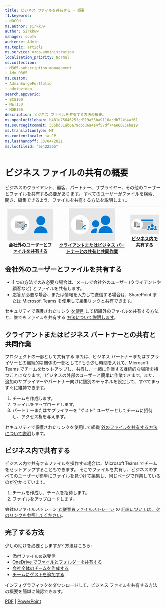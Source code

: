 ```yaml
---
title: ビジネス ファイルを共有する - 概要
f1.keywords:
- NOCSH
ms.author: sirkkuw
author: Sirkkuw
manager: scotv
audience: Admin
ms.topic: article
ms.service: o365-administration
localization_priority: Normal
ms.collection:
- M365-subscription-management
- Adm_O365
ms.custom:
- AdminSurgePortfolio
- adminvideo
search.appverid:
- BCS160
- MET150
- MOE150
description: ビジネス ファイルを共有する方法の概要。
ms.openlocfilehash: b481e7564625fcd019a53ba9116acdb724b4af61
ms.sourcegitcommit: 355bd51ab6a79d5c36a4e4f57df74ae6873eba19
ms.translationtype: MT
ms.contentlocale: ja-JP
ms.lasthandoff: 03/04/2021
ms.locfileid: "50422365"
---
```

# <a name="overview-of-sharing-business-files"></a>ビジネス ファイルの共有の概要

ビジネスのクライアント、顧客、パートナー、サプライヤー、その他のユーザーとファイルを共有する必要があります。 すべてのユーザーがファイルを検索、開き、編集できるよう、ファイルを共有する方法を説明します。

|![安全に共有する](../media/securely-share-file.png)<br/>[会社外のユーザーとファイルを共有する](#share-a-file-with-someone-outside-of-your-company)|![クライアントとの共同作業](../media/share-and-collab-with-partner.png) <br/>[クライアントまたはビジネス パートナーとの共有と共同作業](#share-and-collaborate-with-a-client-or-business-partner) | ![組織内で共有する](../media/share-inside-your-org.png) <br/>[ビジネス内で共有する](#share-inside-your-business) |
|--|--|--|

## <a name="share-a-file-with-someone-outside-of-your-company"></a>会社外のユーザーとファイルを共有する

- 1 つの方法でのみ必要な場合は、メールで会社外のユーザー (クライアントや顧客など) とファイルを共有します。
- 応答が必要な場合、または情報を入力して送信する場合は、SharePoint または Microsoft Teams を使用して編集リンクと共有できます。

セキュリティで保護されたリンク [を使用](securely-share-files-externally.md) して組織外のファイルを共有する方法と、誰でもファイルを共有する [方法について説明します](share-files-externally.md)。

## <a name="share-and-collaborate-with-a-client-or-business-partner"></a>クライアントまたはビジネス パートナーとの共有と共同作業

プロジェクトの一部として共有する または、ビジネス パートナーまたはサプライヤーとの継続的な関係の一部として? もう少し時間を入れて、Microsoft Teams でチームをセットアップし、共有し、一緒に作業する継続的な場所を持つことになります。 ビジネスの外部のユーザーと簡単に作業できます。また、追加のサプライヤーやパートナー向けに個別のチャネルを設定して、すべてまっすぐに維持できます。

1. チームを作成します。
1. ファイルをアップロードします。
1. パートナーまたはサプライヤーを "ゲスト" ユーザーとしてチームに招待し、アクセス権を与えます。

セキュリティで保護されたリンクを使用して組織 [外のファイルを共有する方法について説明](https://support.microsoft.com/office/7266f44e-3e06-4736-b9d3-0580c24bba34)します。

## <a name="share-inside-your-business"></a>ビジネス内で共有する

ビジネス内で共有するファイルを操作する場合は、Microsoft Teams でチームをセットアップすることもできます。 そこでファイルを共有し、ビジネスのすべてのユーザーが簡単にファイルを見つけて編集し、同じページで作業しているのが分かっています。

1. チームを作成し、チームを招待します。
1. ファイルをアップロードします。

会社のファイルストレージ [と従業員ファイルストレージ](https://support.microsoft.com/office/e4d98e10-3532-4eed-85d6-92728454e32b) の [詳細については、次のリンクを参照してください](https://support.microsoft.com/office/12dbe3e4-dbef-48f8-a90e-87f1bc607073)。

## <a name="how-to-get-it-done"></a>完了する方法

少しの助けを必要としますか? 方法はこちら: 

- [添付ファイルの送受信](https://support.microsoft.com/en-us/office/sending-and-receiving-attachments-d32cd5ad-c7c5-49df-814d-4c17a5d3beb0)
- [OneDrive でファイルとフォルダーを共有する](https://support.microsoft.com/en-us/office/share-files-and-folders-with-microsoft-365-business-72f26d6c-bf9e-432c-8b96-e3c2437f5b65)
- [会社全体のチームを作成する](https://support.microsoft.com/en-us/office/create-an-org-wide-team-037bb27a-bcc9-48fe-8d72-44d9482420a3)
- [チームにゲストを追加する](https://support.microsoft.com/en-us/office/add-guests-to-a-team-in-teams-fccb4fa6-f864-4508-bdde-256e7384a14f)

インフォグラフィックをダウンロードして、ビジネス ファイルを共有する方法の概要を簡単に確認できます。 

[PDF](https://go.microsoft.com/fwlink/?linkid=2079435)  | [PowerPoint](https://go.microsoft.com/fwlink/?linkid=2079438)